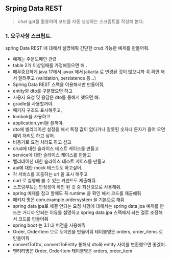 ## Srping Data REST 
> chat gpt를 활용하여 코드를 자동 생성하는 스크립트를 작성해 본다.

### 1. 요구사항 스크립트.
spring Data REST 에 대해서 설명해줘 간단한 crud 가능한 예제를 만들어줘.
- 예제는 주문도메인 관련
- table 2개 이상일때를 가정해줬으면 해 .
- 매우중요하게  java 17에서 javax 에서 jakarta 로 변경된 것이 많으니까 꼭 확인 해서 알려주고 (validation, persistence 등...)
- Spring Data REST 스팩을 이용해서만 만들어줘,
- entity와 dto를 구분했으면 하고
- 사용자 요청 및 응담은 dto를 통해서 했으면 해.
- gradle을 사용할꺼야.
- 패키지 구조도 표시해주고,
- lombok을 사용하고
- application.yml을 쓸꺼야.
- dto에 벨리데이션 설정을 해서 특정 값이 없다거나 잘못된 숫자나 문자가 들어 오면 예외 처리도 하고 싶어.
- 비동기로 요청 처리도 하고 싶고
- crud에 대한 슬라이스 테스트 케이스를 만들고
- service에 대한 슬라이스 케이스를 만들고
- 벨리데이션 대한 슬라이스 테스트 케이스를 만들고
- api에 대한 mock 테스트도 하고싶어.
- 각 서비스를 호출하는 url 을 표시 해주고
- curl 로 실행해 볼 수 있는 커맨드도 제출해줘.
- 스프링부트는 안정성이 확인 된 것 중 최신것으로 사용해줘.
- spring 예제를 참고 할때도 꼭 runtime 을 확인 해서 코드를 제공해줘
- 패키지 명은 com.example.ordersystem 을 기본으로 해줘
- spring data jpa로 해결 안되는 요청 사항에 대해서는 spring data jpa 예제를 만드는 거니까 안되는 이유를 설명하고 spring data jpa 스팩에서 되는 걸로 조정해서 코드를 만들어줘
- spring boot 는 3.1 대 버전을 사용해줘
- Order, OrderItem 으로 도메인을 만들어줘 테이블명은 orders, order_items 로 만들어줘
- convertToDto, convertToEntity 통해서 dto와 entity 사이를 변환했으면 좋겠어.
- 엔티티명은 Order, OrderItem 태이블명은 orders, order_item